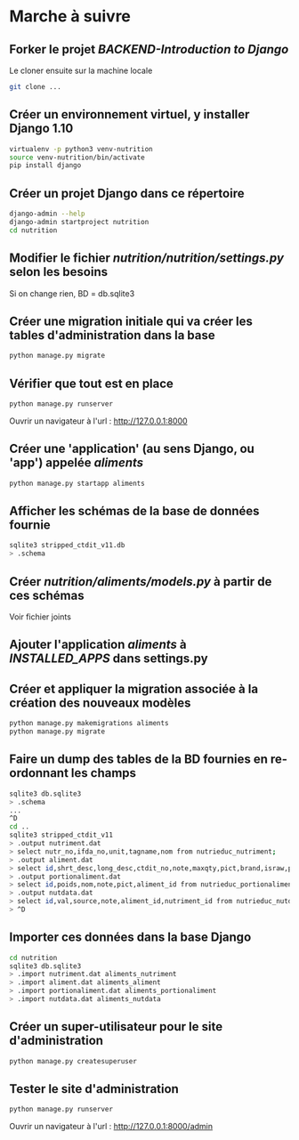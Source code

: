 # Marche à suivre

## Forker le projet *BACKEND-Introduction to Django*
Le cloner ensuite sur la machine locale
```bash
git clone ...
```

## Créer un environnement virtuel, y installer Django 1.10
```bash
virtualenv -p python3 venv-nutrition
source venv-nutrition/bin/activate
pip install django
```

## Créer un projet Django dans ce répertoire
```bash
django-admin --help
django-admin startproject nutrition
cd nutrition
```

## Modifier le fichier *nutrition/nutrition/settings.py* selon les besoins
Si on change rien, BD = db.sqlite3

## Créer une migration initiale qui va créer les tables d'administration dans la base
```bash
python manage.py migrate
```

## Vérifier que tout est en place
```bash
python manage.py runserver
```
Ouvrir un navigateur à l'url : http://127.0.0.1:8000


## Créer une 'application' (au sens Django, ou 'app') appelée *aliments*
```bash
python manage.py startapp aliments
```

## Afficher les schémas de la base de données fournie
```bash
sqlite3 stripped_ctdit_v11.db
> .schema
```

## Créer *nutrition/aliments/models.py* à partir de ces schémas
Voir fichier joints


## Ajouter l'application *aliments* à *INSTALLED_APPS* dans settings.py


## Créer et appliquer la migration associée à la création des nouveaux modèles
```bash
python manage.py makemigrations aliments
python manage.py migrate
```

## Faire un dump des tables de la BD fournies en re-ordonnant les champs
```bash
sqlite3 db.sqlite3
> .schema
...
^D
cd ..
sqlite3 stripped_ctdit_v11
> .output nutriment.dat
> select nutr_no,ifda_no,unit,tagname,nom from nutrieduc_nutriment;
> .output aliment.dat
> select id,shrt_desc,long_desc,ctdit_no,note,maxqty,pict,brand,israw,packpict,keywords from nutrieduc_aliment;
> .output portionaliment.dat
> select id,poids,nom,note,pict,aliment_id from nutrieduc_portionaliment;
> .output nutdata.dat
> select id,val,source,note,aliment_id,nutriment_id from nutrieduc_nutdata;
> ^D
```

## Importer ces données dans la base Django
```bash
cd nutrition
sqlite3 db.sqlite3
> .import nutriment.dat aliments_nutriment
> .import aliment.dat aliments_aliment
> .import portionaliment.dat aliments_portionaliment
> .import nutdata.dat aliments_nutdata
```

## Créer un super-utilisateur pour le site d'administration
```bash
python manage.py createsuperuser
```


## Tester le site d'administration
```bash
python manage.py runserver
```
Ouvrir un navigateur à l'url : http://127.0.0.1:8000/admin

